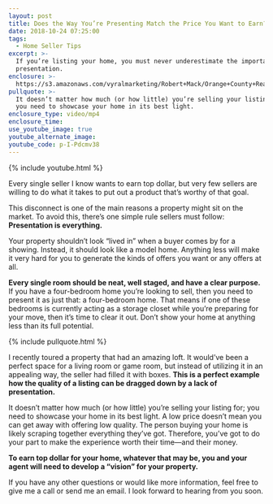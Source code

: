 ```yaml
---
layout: post
title: Does the Way You’re Presenting Match the Price You Want to Earn?
date: 2018-10-24 07:25:00
tags:
  - Home Seller Tips
excerpt: >-
  If you’re listing your home, you must never underestimate the importance of
  presentation.
enclosure: >-
  https://s3.amazonaws.com/vyralmarketing/Robert+Mack/Orange+County+Real+Estate+Agent-+Does+the+Way+Youre+Presenting+Match+the+Price+You+Want+to+Earn%253F.mp4
pullquote: >-
  It doesn’t matter how much (or how little) you’re selling your listing for;
  you need to showcase your home in its best light.
enclosure_type: video/mp4
enclosure_time:
use_youtube_image: true
youtube_alternate_image:
youtube_code: p-I-Pdcmv38
---
```


{% include youtube.html %}

Every single seller I know wants to earn top dollar, but very few sellers are willing to do what it takes to put out a product that’s worthy of that goal.

This disconnect is one of the main reasons a property might sit on the market. To avoid this, there’s one simple rule sellers must follow: **Presentation is everything.**

Your property shouldn’t look “lived in” when a buyer comes by for a showing. Instead, it should look like a model home. Anything less will make it very hard for you to generate the kinds of offers you want or any offers at all.

**Every single room should be neat, well staged, and have a clear purpose.** If you have a four-bedroom home you’re looking to sell, then you need to present it as just that: a four-bedroom home. That means if one of these bedrooms is currently acting as a storage closet while you’re preparing for your move, then it’s time to clear it out. Don’t show your home at anything less than its full potential.

{% include pullquote.html %}

I recently toured a property that had an amazing loft. It would’ve been a perfect space for a living room or game room, but instead of utilizing it in an appealing way, the seller had filled it with boxes. **This is a perfect example how the quality of a listing can be dragged down by a lack of presentation.**

It doesn’t matter how much (or how little) you’re selling your listing for; you need to showcase your home in its best light. A low price doesn’t mean you can get away with offering low quality. The person buying your home is likely scraping together everything they’ve got. Therefore, you’ve got to do your part to make the experience worth their time—and their money.

**To earn top dollar for your home, whatever that may be, you and your agent will need to develop a “vision” for your property.**

If you have any other questions or would like more information, feel free to give me a call or send me an email. I look forward to hearing from you soon.